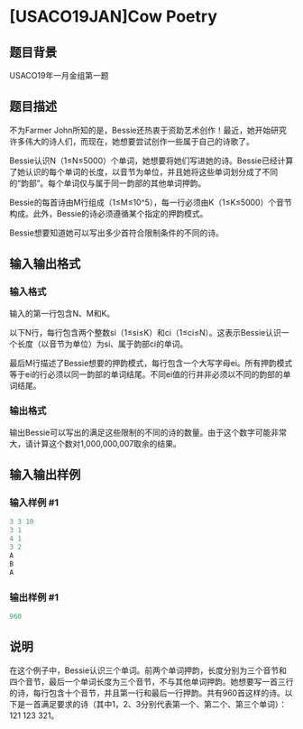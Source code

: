 # [USACO19JAN]Cow Poetry

## 题目背景

USACO19年一月金组第一题

## 题目描述

不为Farmer John所知的是，Bessie还热衷于资助艺术创作！最近，她开始研究许多伟大的诗人们，而现在，她想要尝试创作一些属于自己的诗歌了。

Bessie认识N（1≤N≤5000）个单词，她想要将她们写进她的诗。Bessie已经计算了她认识的每个单词的长度，以音节为单位，并且她将这些单词划分成了不同的“韵部”。每个单词仅与属于同一韵部的其他单词押韵。

Bessie的每首诗由M行组成（1≤M≤10^5），每一行必须由K（1≤K≤5000）个音节构成。此外，Bessie的诗必须遵循某个指定的押韵模式。

Bessie想要知道她可以写出多少首符合限制条件的不同的诗。

## 输入输出格式

### 输入格式

输入的第一行包含N、M和K。

以下N行，每行包含两个整数si（1≤si≤K）和ci（1≤ci≤N）。这表示Bessie认识一个长度（以音节为单位）为si、属于韵部ci的单词。

最后M行描述了Bessie想要的押韵模式，每行包含一个大写字母ei。所有押韵模式等于ei的行必须以同一韵部的单词结尾。不同ei值的行并非必须以不同的韵部的单词结尾。

### 输出格式

输出Bessie可以写出的满足这些限制的不同的诗的数量。由于这个数字可能非常大，请计算这个数对1,000,000,007取余的结果。

## 输入输出样例

### 输入样例 #1

```cpp
3 3 10
3 1
4 1
3 2
A
B
A
```


### 输出样例 #1

```cpp
960
```


## 说明

在这个例子中，Bessie认识三个单词。前两个单词押韵，长度分别为三个音节和四个音节，最后一个单词长度为三个音节，不与其他单词押韵。她想要写一首三行的诗，每行包含十个音节，并且第一行和最后一行押韵。共有960首这样的诗。以下是一首满足要求的诗（其中1，2、3分别代表第一个、第二个、第三个单词）：121 123 321。

